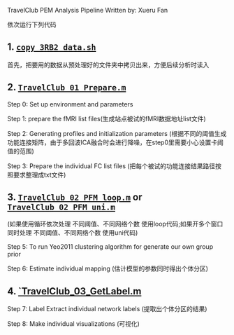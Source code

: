 TravelClub PEM Analysis Pipeline
Written by: Xueru Fan

依次运行下列代码

## 1. [`copy_3RB2_data.sh`](code/copy_3RB2_data.sh)
   
首先，把要用的数据从预处理好的文件夹中拷贝出来，方便后续分析时读入

## 2. [`TravelClub_01_Prepare.m`](code/TravelClub_01_Prepare.m)
   
Step 0: Set up environment and parameters

Step 1: prepare the fMRI list files(生成站点被试的fMRI数据地址list文件)

Step 2: Generating profiles and initialization parameters (根据不同的阈值生成功能连接矩阵，由于多回波ICA融合时会进行降噪，在step0里需要小心设置卡阈值的范围)

Step 3: Prepare the individual FC list files (把每个被试的功能连接结果路径按照要求整理成txt文件)

## 3. [`TravelClub_02_PFM_loop.m`](code/TravelClub_02_PFM_loop.m) or [`TravelClub_02_PFM_uni.m`](c0de/TravelClub_02_PFM_uni.m)
   
(如果使用循环依次处理 不同阈值、不同网络个数 使用loop代码;如果开多个窗口同时处理 不同阈值、不同网络个数 使用uni代码)

Step 5: To run Yeo2011 clustering algorithm for generate our own group prior

Step 6: Estimate individual mapping (估计模型的参数同时得出个体分区)

## 4. [`TravelClub_03_GetLabel.m](code/TravelClub_03_GetLabel.m)
   
Step 7: Label Extract individual network labels (提取出个体分区的结果)

Step 8: Make individual visualizations (可视化)
